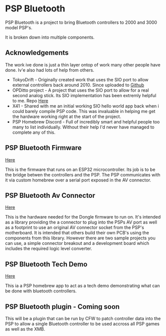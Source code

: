 # PSP Bluetooth

PSP Bluetooth is a project to bring Bluetooth controllers to 2000 and 3000 model PSP's.

It is broken down into multiple components.

## Acknowledgements

The work ive done is just a thin layer ontop of work many other people have done. Iv'e also had lots of help from others.

* TokyoDrift - Originally created work that uses the SIO port to allow external controllers back around 2010. Since uploaded to [Github](https://github.com/unraze/PSXControllerToPSP)
* OPDitto project - A project that uses the SIO port to allow for a real second analog stick. Its SIO implementation has been extremly helpful to me. Repo [Here](https://github.com/Operation-DITTO)
* X41 - Shared with me an initial working SIO hello world app back when i could barely compile PSP code. This was invaluable in helping me get the hardware working right at the start of the project.
* PSP Homebrew Discord - Full of incredibly smart and helpful people too many to list individually. Without their help I'd never have managed to complete any of this.

## PSP Bluetooth Firmware
[Here](https://github.com/ste2425/PSP-Bluetooth-Firmware)

This is the firmware that runs on an ESP32 microcontroller. Its job is to be the bridge betwen the controllers and the PSP. The PSP communicates with it via custom homebrew over a serial port exposed in the AV connector.

## PSP Bluetooth Av Connector
[Here](https://github.com/ste2425/PSP-Bluetooth-AVConnector)

This is the hardware needed for the Dongle firmware to run on. It's intended as a library providing the a connector to plug into the PSPs AV port as well as a footprint to use an original AV connector socket from the PSP's motherboard.
It is intended that others build their own PCB's using the components from this library. However there are two sample projects you can use, a simple connector breakout and a development board which includes the required logic level converter.

## PSP Bluetooth Tech Demo
[Here](https://github.com/ste2425/PSP-Bluetooth-TechDemo)

This ia a PSP homebrew app to act as a tech demo demonstrating what can be done with bluetooth controllers.

## PSP Bluetooth plugin - Coming soon
This will be a plugin that can be run by CFW to patch controller data into the PSP to allow a single Bluetooth controller to be used accross all PSP games as well as the XMB.
